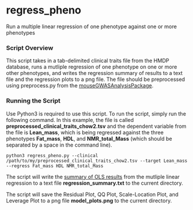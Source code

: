 # regress_pheno

Run a multiple linear regression of one phenotype against one or more phenotypes 

### Script Overview

This script takes in a tab-delimited clinical traits file from the HMDP database, runs a mutliple regression of one phenotype on one or more other phenotypes, and writes the regression summary of results to a text file and the regression plots to a png file. The file should be preprocessed using preprocess.py from the [mouseGWASAnalysisPackage](https://github.com/nlapier2/mouseGWASAnalysisPackage). 

### Running the Script

Use Python3 is required to use this script. To run the script, simply run the following command. In this example, the file is called **preprocessed_clinical_traits_chow2.tsv** and the dependent variable from the file is **Lean_mass**, which is being regressed against the three phenotypes **Fat_mass**, **HDL**, and **NMR_total_Mass** (which should be separated by a space in the command line).  
```
python3 regress_pheno.py --clinical /path/to/my/preprocessed_clinical_traits_chow2.tsv --target Lean_mass --regress Fat_mass HDL NMR_total_Mass
```

The script will write the [summary of OLS results](https://www.statsmodels.org/dev/examples/notebooks/generated/ols.html) from the mutliple linear regression to a text file  **regression_summary.txt** to the current directory. 

The script will save the Residual Plot, QQ Plot, Scale-Location Plot, and Leverage Plot to a png file **model_plots.png** to the current directory. 
